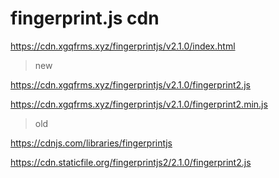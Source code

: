 # fingerprint.js cdn

https://cdn.xgqfrms.xyz/fingerprintjs/v2.1.0/index.html

> new

https://cdn.xgqfrms.xyz/fingerprintjs/v2.1.0/fingerprint2.js

https://cdn.xgqfrms.xyz/fingerprintjs/v2.1.0/fingerprint2.min.js

> old

https://cdnjs.com/libraries/fingerprintjs

https://cdn.staticfile.org/fingerprintjs2/2.1.0/fingerprint2.js
